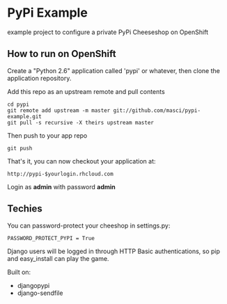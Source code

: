 PyPi Example
============

example project to configure a private PyPi Cheeseshop on OpenShift

How to run on OpenShift
----------------------------

Create a "Python 2.6" application called 'pypi' or whatever, then clone the
application repository.

Add this repo as an upstream remote and pull contents

    cd pypi
    git remote add upstream -m master git://github.com/masci/pypi-example.git
    git pull -s recursive -X theirs upstream master
    
Then push to your app repo

    git push

That's it, you can now checkout your application at:

    http://pypi-$yourlogin.rhcloud.com

Login as **admin** with password **admin**

Techies
-------
You can password-protect your cheeshop in settings.py:

    PASSWORD_PROTECT_PYPI = True

Django users will be logged in through HTTP Basic authentications, so pip and
easy_install can play the game.

Built on:
 - djangopypi
 - django-sendfile
